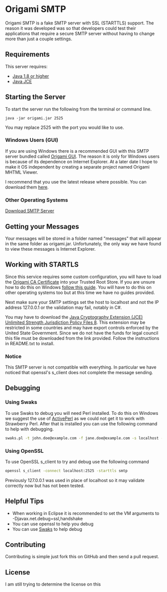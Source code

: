 # Origami SMTP

Origami SMTP is a fake SMTP server with SSL (STARTTLS) support. The
reason it was developed was so that developers could test their
applications that require a secure SMTP server without having
to change more than just a couple settings.

## Requirements

This server requires:

* [Java 1.8 or higher][6]
* [Java JCE][1]

## Starting the Server

To start the server run the following from the terminal or command line.

`java -jar origami.jar 2525`

You may replace 2525 with the port you would like to use.

### Windows Users (GUI)

If you are using Windows there is a recommended GUI with this SMTP server
bundled called [Origami GUI][7].  The reason it is only for Windows users
is because of its dependence on Internet Explorer.  At a later date I hope
to make it OS independent by creating a separate project named Origami MHTML
Viewer.

I recommend that you use the latest release where possible.  You can download
them [here][8].

### Other Operating Systems

[Download SMTP Server][9]

## Getting your Messages

Your messages will be stored in a folder named "messages" that will appear in
the same folder as origami.jar.  Unfortunately, the only way we have found
to view these messages is Internet Explorer.

## Working with STARTLS

Since this service requires some custom configuration, you will have to load
the [Origami CA Certificate][4] into your Trusted Root Store. If you are
unsure how to do this on Windows [follow this guide][5].  You will have
to do this on other operating systems too but at this time we have no
guides provided.

Next make sure your SMTP settings set the host to localhost and not
the IP address 127.0.0.1 or the validation may fail, notably in
C#.

You may have to download the [Java Cryptography Extension (JCE) Unlimited Strength Jurisdiction Policy Files 8][1].  This extension may be
restricted in some countries and may have export controls enforced by the United State Government.  Since we do not have the funds for legal
council this file must be downloaded from the link provided.  Follow the instructions in README.txt to install.

### Notice

This SMTP server is not compatible with everything.  In particular we have noticed
that openssl's s_client does not complete the message sending.

## Debugging

### Using Swaks

To use Swaks to debug you will need Perl installed.  To do this on Windows we suggest
the use of [ActivePerl][3] as we could not get it to work with Strawberry Perl. After
that is installed you can use the following command to help with debugging.

```sh
swaks.pl -t john.doe@example.com -f jane.doe@example.com -s localhost -p 2525 -tls --tls-verify --tls-ca-path /path/to/origami/ca.crt
```

### Using OpenSSL

To use OpenSSL s_client to try and debug use the following command

```sh
openssl s_client -connect localhost:2525 -starttls smtp
```

Previously 127.0.0.1 was used in place of localhost so it may validate
correctly now but has not been tested.

## Helpful Tips

* When working in Eclipse it is recommended to set the VM arguments to
-Djavax.net.debug=ssl,handshake
* You can use openssl to help you debug
* You can use [Swaks][2] to help debug 

## Contributing

Contributing is simple just fork this on GitHub and then send a pull request.

## License

I am still trying to determine the license on this

[1]: http://www.oracle.com/technetwork/java/javase/downloads/jce8-download-2133166.html
[2]: http://www.jetmore.org/john/code/swaks/
[3]: https://www.activestate.com/activeperl/downloads
[4]: https://raw.githubusercontent.com/travispessetto/OrigamiSMTP/0.2.0/certs/CA/Origami_CA.crt
[5]: https://technet.microsoft.com/en-us/library/cc754841(v=ws.11).aspx
[6]: https://java.com
[7]: https://github.com/travispessetto/OrigamiGUI
[8]: https://github.com/travispessetto/OrigamiGUI/releases
[9]: https://github.com/travispessetto/OrigamiSMTP/releases
